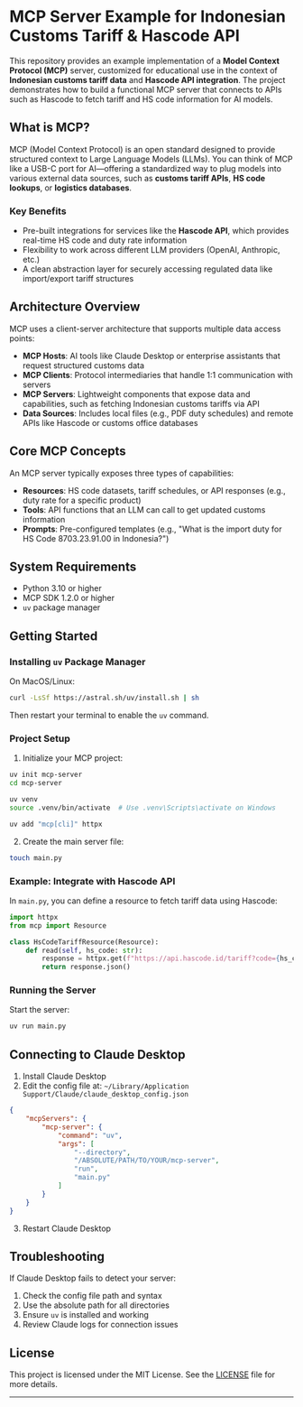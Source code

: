 # MCP Server Example for Indonesian Customs Tariff & Hascode API

This repository provides an example implementation of a **Model Context Protocol (MCP)** server, customized for educational use in the context of **Indonesian customs tariff data** and **Hascode API integration**. The project demonstrates how to build a functional MCP server that connects to APIs such as Hascode to fetch tariff and HS code information for AI models.

## What is MCP?

MCP (Model Context Protocol) is an open standard designed to provide structured context to Large Language Models (LLMs). You can think of MCP like a USB-C port for AI—offering a standardized way to plug models into various external data sources, such as **customs tariff APIs**, **HS code lookups**, or **logistics databases**.

### Key Benefits

- Pre-built integrations for services like the **Hascode API**, which provides real-time HS code and duty rate information
- Flexibility to work across different LLM providers (OpenAI, Anthropic, etc.)
- A clean abstraction layer for securely accessing regulated data like import/export tariff structures

## Architecture Overview

MCP uses a client-server architecture that supports multiple data access points:

- **MCP Hosts**: AI tools like Claude Desktop or enterprise assistants that request structured customs data
- **MCP Clients**: Protocol intermediaries that handle 1:1 communication with servers
- **MCP Servers**: Lightweight components that expose data and capabilities, such as fetching Indonesian customs tariffs via API
- **Data Sources**: Includes local files (e.g., PDF duty schedules) and remote APIs like Hascode or customs office databases

## Core MCP Concepts

An MCP server typically exposes three types of capabilities:

- **Resources**: HS code datasets, tariff schedules, or API responses (e.g., duty rate for a specific product)
- **Tools**: API functions that an LLM can call to get updated customs information
- **Prompts**: Pre-configured templates (e.g., "What is the import duty for HS Code 8703.23.91.00 in Indonesia?")

## System Requirements

- Python 3.10 or higher
- MCP SDK 1.2.0 or higher
- `uv` package manager

## Getting Started

### Installing `uv` Package Manager

On MacOS/Linux:
```bash
curl -LsSf https://astral.sh/uv/install.sh | sh
```

Then restart your terminal to enable the `uv` command.

### Project Setup

1. Initialize your MCP project:
```bash
uv init mcp-server
cd mcp-server

uv venv
source .venv/bin/activate  # Use .venv\Scripts\activate on Windows

uv add "mcp[cli]" httpx
```

2. Create the main server file:
```bash
touch main.py
```

### Example: Integrate with Hascode API

In `main.py`, you can define a resource to fetch tariff data using Hascode:
```python
import httpx
from mcp import Resource

class HsCodeTariffResource(Resource):
    def read(self, hs_code: str):
        response = httpx.get(f"https://api.hascode.id/tariff?code={hs_code}")
        return response.json()
```

### Running the Server

Start the server:
```bash
uv run main.py
```

## Connecting to Claude Desktop

1. Install Claude Desktop
2. Edit the config file at:
   `~/Library/Application Support/Claude/claude_desktop_config.json`

```json
{
    "mcpServers": {
        "mcp-server": {
            "command": "uv",
            "args": [
                "--directory",
                "/ABSOLUTE/PATH/TO/YOUR/mcp-server",
                "run",
                "main.py"
            ]
        }
    }
}
```

3. Restart Claude Desktop

## Troubleshooting

If Claude Desktop fails to detect your server:

1. Check the config file path and syntax
2. Use the absolute path for all directories
3. Ensure `uv` is installed and working
4. Review Claude logs for connection issues

## License

This project is licensed under the MIT License. See the [LICENSE](LICENSE) file for more details.

---
